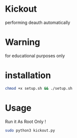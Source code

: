 # Kickout
performing deauth automatically
# Warning
for educational purposes only
# installation
```bash
chmod +x setup.sh && ./setup.sh
```
# Usage
Run it As Root Only !
```bash
sudo python3 kickout.py
```

